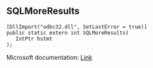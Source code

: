 ## SQLMoreResults

```
[DllImport("odbc32.dll", SetLastError = true)]
public static extern int SQLMoreResults(
   IntPtr hstmt
);
```

Microsoft documentation: [Link](https://docs.microsoft.com/en-us/sql/odbc/reference/syntax/sqlmoreresults-function)
